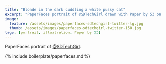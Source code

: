 ```yaml
---
title: "Blonde in the dark cuddling a white pussy cat"
excerpt: "PaperFaces portrait of @SDTechGirl drawn with Paper by 53 on an iPad."
image: 
  feature: /assets/images/paperfaces-sdtechgirl-twitter-lg.jpg
  thumb: /assets/images/paperfaces-sdtechgirl-twitter-150.jpg
tags: [portrait, illustration, Paper by 53]
---
```


PaperFaces portrait of [@SDTechGirl](http://twitter.com/SDTechGirl).

{% include boilerplate/paperfaces.md %}